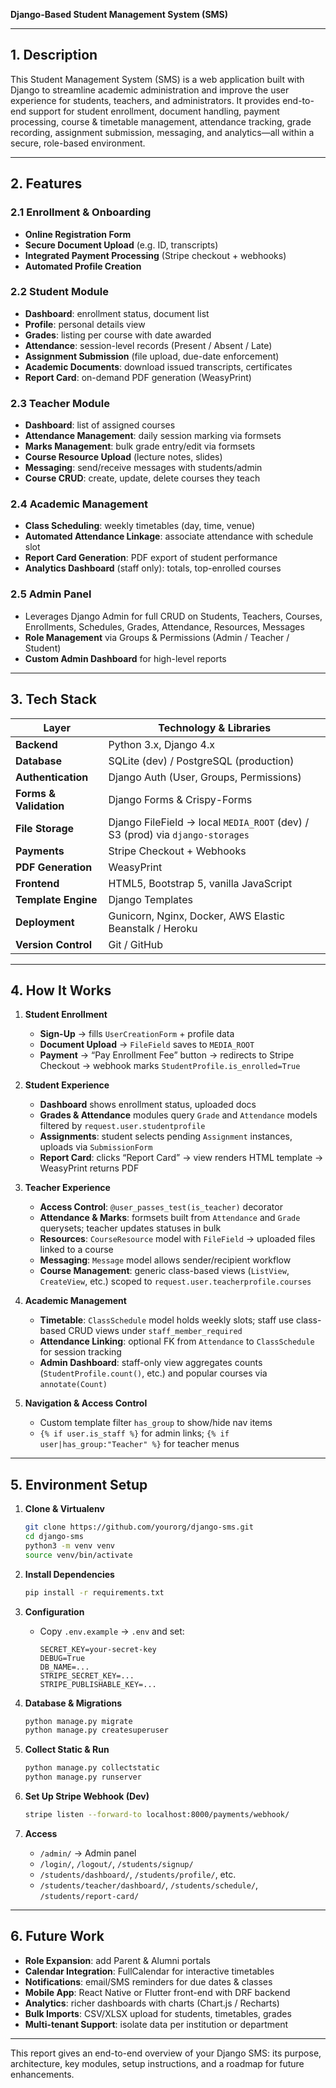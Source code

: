 **Django-Based Student Management System (SMS)**

---

## 1. Description

This Student Management System (SMS) is a web application built with Django to streamline academic administration and improve the user experience for students, teachers, and administrators. It provides end-to-end support for student enrollment, document handling, payment processing, course & timetable management, attendance tracking, grade recording, assignment submission, messaging, and analytics—all within a secure, role-based environment.

---

## 2. Features

### 2.1 Enrollment & Onboarding

* **Online Registration Form**
* **Secure Document Upload** (e.g. ID, transcripts)
* **Integrated Payment Processing** (Stripe checkout + webhooks)
* **Automated Profile Creation**

### 2.2 Student Module

* **Dashboard**: enrollment status, document list
* **Profile**: personal details view
* **Grades**: listing per course with date awarded
* **Attendance**: session-level records (Present / Absent / Late)
* **Assignment Submission** (file upload, due-date enforcement)
* **Academic Documents**: download issued transcripts, certificates
* **Report Card**: on-demand PDF generation (WeasyPrint)

### 2.3 Teacher Module

* **Dashboard**: list of assigned courses
* **Attendance Management**: daily session marking via formsets
* **Marks Management**: bulk grade entry/edit via formsets
* **Course Resource Upload** (lecture notes, slides)
* **Messaging**: send/receive messages with students/admin
* **Course CRUD**: create, update, delete courses they teach

### 2.4 Academic Management

* **Class Scheduling**: weekly timetables (day, time, venue)
* **Automated Attendance Linkage**: associate attendance with schedule slot
* **Report Card Generation**: PDF export of student performance
* **Analytics Dashboard** (staff only): totals, top-enrolled courses

### 2.5 Admin Panel

* Leverages Django Admin for full CRUD on Students, Teachers, Courses, Enrollments, Schedules, Grades, Attendance, Resources, Messages
* **Role Management** via Groups & Permissions (Admin / Teacher / Student)
* **Custom Admin Dashboard** for high-level reports

---

## 3. Tech Stack

| Layer                  | Technology & Libraries                                                        |
| ---------------------- | ----------------------------------------------------------------------------- |
| **Backend**            | Python 3.x, Django 4.x                                                        |
| **Database**           | SQLite (dev) / PostgreSQL (production)                                        |
| **Authentication**     | Django Auth (User, Groups, Permissions)                                       |
| **Forms & Validation** | Django Forms & Crispy-Forms                                                   |
| **File Storage**       | Django FileField → local `MEDIA_ROOT` (dev) / S3 (prod) via `django-storages` |
| **Payments**           | Stripe Checkout + Webhooks                                                    |
| **PDF Generation**     | WeasyPrint                                                                    |
| **Frontend**           | HTML5, Bootstrap 5, vanilla JavaScript                                        |
| **Template Engine**    | Django Templates                                                              |
| **Deployment**         | Gunicorn, Nginx, Docker, AWS Elastic Beanstalk / Heroku                       |
| **Version Control**    | Git / GitHub                                                                  |

---

## 4. How It Works

1. **Student Enrollment**

   * **Sign-Up** → fills `UserCreationForm` + profile data
   * **Document Upload** → `FileField` saves to `MEDIA_ROOT`
   * **Payment** → “Pay Enrollment Fee” button → redirects to Stripe Checkout → webhook marks `StudentProfile.is_enrolled=True`

2. **Student Experience**

   * **Dashboard** shows enrollment status, uploaded docs
   * **Grades & Attendance** modules query `Grade` and `Attendance` models filtered by `request.user.studentprofile`
   * **Assignments**: student selects pending `Assignment` instances, uploads via `SubmissionForm`
   * **Report Card**: clicks “Report Card” → view renders HTML template → WeasyPrint returns PDF

3. **Teacher Experience**

   * **Access Control**: `@user_passes_test(is_teacher)` decorator
   * **Attendance & Marks**: formsets built from `Attendance` and `Grade` querysets; teacher updates statuses in bulk
   * **Resources**: `CourseResource` model with `FileField` → uploaded files linked to a course
   * **Messaging**: `Message` model allows sender/recipient workflow
   * **Course Management**: generic class-based views (`ListView`, `CreateView`, etc.) scoped to `request.user.teacherprofile.courses`

4. **Academic Management**

   * **Timetable**: `ClassSchedule` model holds weekly slots; staff use class-based CRUD views under `staff_member_required`
   * **Attendance Linking**: optional FK from `Attendance` to `ClassSchedule` for session tracking
   * **Admin Dashboard**: staff-only view aggregates counts (`StudentProfile.count()`, etc.) and popular courses via `annotate(Count)`

5. **Navigation & Access Control**

   * Custom template filter `has_group` to show/hide nav items
   * `{% if user.is_staff %}` for admin links; `{% if user|has_group:"Teacher" %}` for teacher menus

---

## 5. Environment Setup

1. **Clone & Virtualenv**

   ```bash
   git clone https://github.com/yourorg/django-sms.git
   cd django-sms
   python3 -m venv venv
   source venv/bin/activate
   ```

2. **Install Dependencies**

   ```bash
   pip install -r requirements.txt
   ```

3. **Configuration**

   * Copy `.env.example` → `.env` and set:

     ```
     SECRET_KEY=your-secret-key
     DEBUG=True
     DB_NAME=...
     STRIPE_SECRET_KEY=...
     STRIPE_PUBLISHABLE_KEY=...
     ```

4. **Database & Migrations**

   ```bash
   python manage.py migrate
   python manage.py createsuperuser
   ```

5. **Collect Static & Run**

   ```bash
   python manage.py collectstatic
   python manage.py runserver
   ```

6. **Set Up Stripe Webhook (Dev)**

   ```bash
   stripe listen --forward-to localhost:8000/payments/webhook/
   ```

7. **Access**

   * `/admin/` → Admin panel
   * `/login/`, `/logout/`, `/students/signup/`
   * `/students/dashboard/`, `/students/profile/`, etc.
   * `/students/teacher/dashboard/`, `/students/schedule/`, `/students/report-card/`

---

## 6. Future Work

* **Role Expansion**: add Parent & Alumni portals
* **Calendar Integration**: FullCalendar for interactive timetables
* **Notifications**: email/SMS reminders for due dates & classes
* **Mobile App**: React Native or Flutter front-end with DRF backend
* **Analytics**: richer dashboards with charts (Chart.js / Recharts)
* **Bulk Imports**: CSV/XLSX upload for students, timetables, grades
* **Multi-tenant Support**: isolate data per institution or department

---

This report gives an end-to-end overview of your Django SMS: its purpose, architecture, key modules, setup instructions, and a roadmap for future enhancements.
